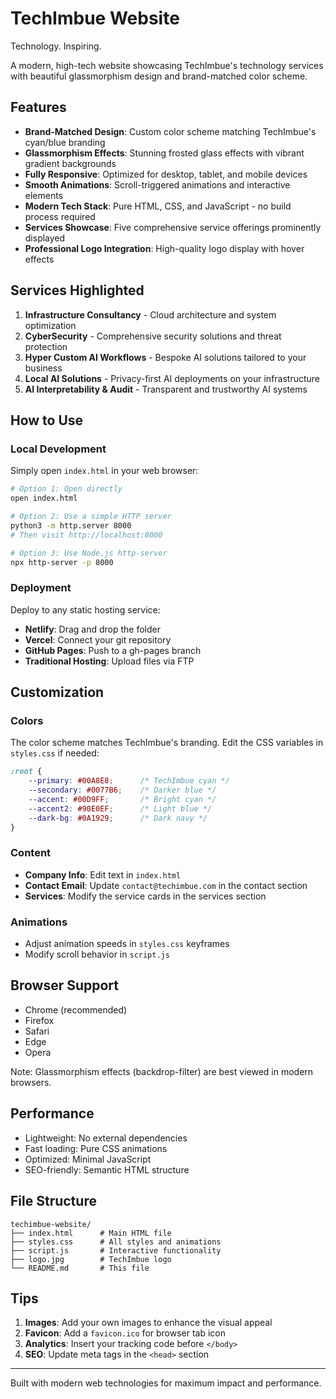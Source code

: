 # TechImbue Website

Technology. Inspiring.

A modern, high-tech website showcasing TechImbue's technology services with beautiful glassmorphism design and brand-matched color scheme.

## Features

- **Brand-Matched Design**: Custom color scheme matching TechImbue's cyan/blue branding
- **Glassmorphism Effects**: Stunning frosted glass effects with vibrant gradient backgrounds
- **Fully Responsive**: Optimized for desktop, tablet, and mobile devices
- **Smooth Animations**: Scroll-triggered animations and interactive elements
- **Modern Tech Stack**: Pure HTML, CSS, and JavaScript - no build process required
- **Services Showcase**: Five comprehensive service offerings prominently displayed
- **Professional Logo Integration**: High-quality logo display with hover effects

## Services Highlighted

1. **Infrastructure Consultancy** - Cloud architecture and system optimization
2. **CyberSecurity** - Comprehensive security solutions and threat protection
3. **Hyper Custom AI Workflows** - Bespoke AI solutions tailored to your business
4. **Local AI Solutions** - Privacy-first AI deployments on your infrastructure
5. **AI Interpretability & Audit** - Transparent and trustworthy AI systems

## How to Use

### Local Development

Simply open `index.html` in your web browser:

```bash
# Option 1: Open directly
open index.html

# Option 2: Use a simple HTTP server
python3 -m http.server 8000
# Then visit http://localhost:8000

# Option 3: Use Node.js http-server
npx http-server -p 8000
```

### Deployment

Deploy to any static hosting service:

- **Netlify**: Drag and drop the folder
- **Vercel**: Connect your git repository
- **GitHub Pages**: Push to a gh-pages branch
- **Traditional Hosting**: Upload files via FTP

## Customization

### Colors

The color scheme matches TechImbue's branding. Edit the CSS variables in `styles.css` if needed:

```css
:root {
    --primary: #00A8E8;      /* TechImbue cyan */
    --secondary: #0077B6;    /* Darker blue */
    --accent: #00D9FF;       /* Bright cyan */
    --accent2: #90E0EF;      /* Light blue */
    --dark-bg: #0A1929;      /* Dark navy */
}
```

### Content

- **Company Info**: Edit text in `index.html`
- **Contact Email**: Update `contact@techimbue.com` in the contact section
- **Services**: Modify the service cards in the services section

### Animations

- Adjust animation speeds in `styles.css` keyframes
- Modify scroll behavior in `script.js`

## Browser Support

- Chrome (recommended)
- Firefox
- Safari
- Edge
- Opera

Note: Glassmorphism effects (backdrop-filter) are best viewed in modern browsers.

## Performance

- Lightweight: No external dependencies
- Fast loading: Pure CSS animations
- Optimized: Minimal JavaScript
- SEO-friendly: Semantic HTML structure

## File Structure

```
techimbue-website/
├── index.html      # Main HTML file
├── styles.css      # All styles and animations
├── script.js       # Interactive functionality
├── logo.jpg        # TechImbue logo
└── README.md       # This file
```

## Tips

1. **Images**: Add your own images to enhance the visual appeal
2. **Favicon**: Add a `favicon.ico` for browser tab icon
3. **Analytics**: Insert your tracking code before `</body>`
4. **SEO**: Update meta tags in the `<head>` section

---

Built with modern web technologies for maximum impact and performance.
